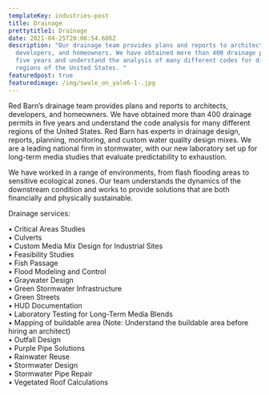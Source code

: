 ```yaml
---
templateKey: industries-post
title: Drainage
prettytitle1: Drainage
date: 2021-04-25T20:08:54.686Z
description: "Our drainage team provides plans and reports to architects,
  developers, and homeowners. We have obtained more than 400 drainage permits in
  five years and understand the analysis of many different codes for different
  regions of the United States. "
featuredpost: true
featuredimage: /img/swale_on_yale6-1-.jpg
---
```


Red Barn’s drainage team provides plans and reports to architects, developers, and homeowners. We have obtained more than 400 drainage permits in five years and understand the code analysis for many different regions of the United States. Red Barn has experts in drainage design, reports, planning, monitoring, and custom water quality design mixes. We are a leading national firm in stormwater, with our new laboratory set up for long-term media studies that evaluate predictability to exhaustion.

We have worked in a range of environments, from flash flooding areas to sensitive ecological zones. Our team understands the dynamics of the downstream condition and works to provide solutions that are both financially and physically sustainable.

Drainage services:

• Critical Areas Studies\
• Culverts\
• Custom Media Mix Design for Industrial Sites\
• Feasibility Studies\
• Fish Passage\
• Flood Modeling and Control\
• Graywater Design\
• Green Stormwater Infrastructure\
• Green Streets\
• HUD Documentation\
• Laboratory Testing for Long-Term Media Blends\
• Mapping of buildable area (Note: Understand the buildable area before hiring an architect)\
• Outfall Design\
• Purple Pipe Solutions\
• Rainwater Reuse\
• Stormwater Design\
• Stormwater Pipe Repair\
• Vegetated Roof Calculations
